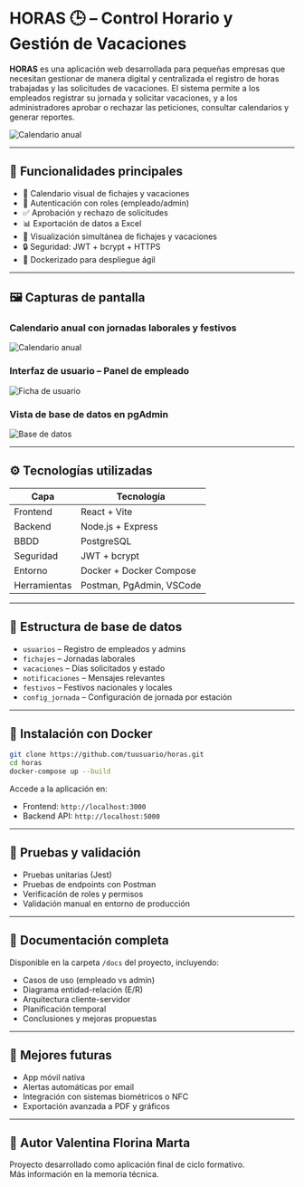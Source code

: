 
# HORAS 🕒 – Control Horario y Gestión de Vacaciones

**HORAS** es una aplicación web desarrollada para pequeñas empresas que necesitan gestionar de manera digital y centralizada el registro de horas trabajadas y las solicitudes de vacaciones. El sistema permite a los empleados registrar su jornada y solicitar vacaciones, y a los administradores aprobar o rechazar las peticiones, consultar calendarios y generar reportes.

![Calendario anual](./public/images/calendario-anual.png)

---

## 🚀 Funcionalidades principales

- 📆 Calendario visual de fichajes y vacaciones
- 🔐 Autenticación con roles (empleado/admin)
- ✅ Aprobación y rechazo de solicitudes
- 📊 Exportación de datos a Excel
- 🔄 Visualización simultánea de fichajes y vacaciones
- 🔒 Seguridad: JWT + bcrypt + HTTPS
- 🐳 Dockerizado para despliegue ágil

---

## 🖼️ Capturas de pantalla

### Calendario anual con jornadas laborales y festivos

![Calendario anual](./public/images/calendario-anual.png)

### Interfaz de usuario – Panel de empleado

![Ficha de usuario](./public/images/ficha-usuario.png)

### Vista de base de datos en pgAdmin

![Base de datos](./public/images/base-datos-pgadmin.png)

---

## ⚙️ Tecnologías utilizadas

| Capa       | Tecnología                |
|------------|---------------------------|
| Frontend   | React + Vite              |
| Backend    | Node.js + Express         |
| BBDD       | PostgreSQL                |
| Seguridad  | JWT + bcrypt              |
| Entorno    | Docker + Docker Compose   |
| Herramientas | Postman, PgAdmin, VSCode |

---

## 🧠 Estructura de base de datos

- `usuarios` – Registro de empleados y admins
- `fichajes` – Jornadas laborales
- `vacaciones` – Días solicitados y estado
- `notificaciones` – Mensajes relevantes
- `festivos` – Festivos nacionales y locales
- `config_jornada` – Configuración de jornada por estación

---

## 🐳 Instalación con Docker

```bash
git clone https://github.com/tuusuario/horas.git
cd horas
docker-compose up --build
```

Accede a la aplicación en:

- Frontend: `http://localhost:3000`
- Backend API: `http://localhost:5000`

---

## 🧪 Pruebas y validación

- Pruebas unitarias (Jest)
- Pruebas de endpoints con Postman
- Verificación de roles y permisos
- Validación manual en entorno de producción

---

## 📘 Documentación completa

Disponible en la carpeta `/docs` del proyecto, incluyendo:

- Casos de uso (empleado vs admin)
- Diagrama entidad-relación (E/R)
- Arquitectura cliente-servidor
- Planificación temporal
- Conclusiones y mejoras propuestas

---

## 🧩 Mejores futuras

- App móvil nativa
- Alertas automáticas por email
- Integración con sistemas biométricos o NFC
- Exportación avanzada a PDF y gráficos

---

## 👤 Autor Valentina Florina Marta

Proyecto desarrollado como aplicación final de ciclo formativo.  
Más información en la memoria técnica.

